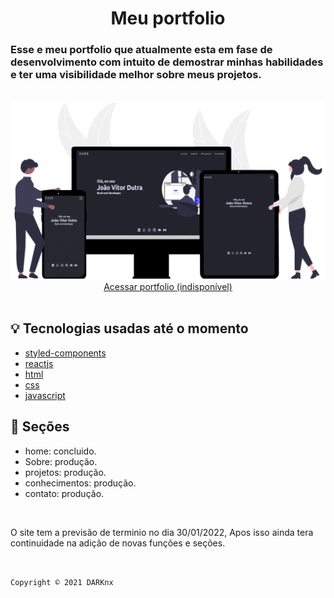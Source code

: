 <h1 align="center"><strong>Meu portfolio</strong></h1>
<h3>Esse e meu portfolio que atualmente esta em fase de desenvolvimento com intuito de demostrar minhas habilidades e ter uma visibilidade melhor sobre meus projetos.</h3><br/>


<div align="center">
<img src= "./src/assets/imgs/displays.png"></img>
<a href="">Acessar portfolio (indisponível)</a>
</div><br/>

## 💡 Tecnologias usadas até o momento 
- [styled-components](https://styled-components.com)
- [reactjs](https://pt-br.reactjs.org)
- [html](https://developer.mozilla.org/pt-BR/docs/Web/HTML)
- [css](https://developer.mozilla.org/pt-BR/docs/Web/CSS)
- [javascript](https://developer.mozilla.org/pt-BR/docs/Web/JavaScript)

## 📍 Seções
- home: concluido.
- Sobre: produção.
- projetos: produção.
- conhecimentos: produção.
- contato: produção.


<br/><p>O site tem a previsão de terminio no dia 30/01/2022, Apos isso ainda tera continuidade na adição de novas funções e seções.</p><br/>

  ```Copyright © 2021 DARKnx```






